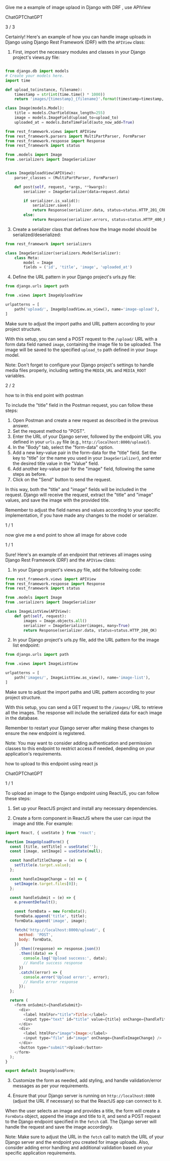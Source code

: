 Give me a example of image uplaod in Django with DRF , use APIView

ChatGPTChatGPT

3 / 3

Certainly! Here's an example of how you can handle image uploads in Django using Django Rest Framework (DRF) with the `APIView` class:

1.  First, import the necessary modules and classes in your Django project's views.py file:

```py

from django.db import models
# Create your models here.
import time

def upload_to(instance, filename):
    timestamp = str(int(time.time() * 1000))
    return 'images/{timestamp}_{filename}'.format(timestamp=timestamp, filename=filename)

class Image(models.Model):
    title = models.CharField(max_length=255)
    image = models.ImageField(upload_to=upload_to)
    uploaded_at = models.DateTimeField(auto_now_add=True)

```



```py
from rest_framework.views import APIView
from rest_framework.parsers import MultiPartParser, FormParser
from rest_framework.response import Response
from rest_framework import status

from .models import Image
from .serializers import ImageSerializer


class ImageUploadView(APIView):
    parser_classes = (MultiPartParser, FormParser)

    def post(self, request, *args, **kwargs):
        serializer = ImageSerializer(data=request.data)

        if serializer.is_valid():
            serializer.save()
            return Response(serializer.data, status=status.HTTP_201_CREATED)
        else:
            return Response(serializer.errors, status=status.HTTP_400_BAD_REQUEST)

```

3.  Create a serializer class that defines how the Image model should be serialized/deserialized:

```py
from rest_framework import serializers

class ImageSerializer(serializers.ModelSerializer):
    class Meta:
        model = Image
        fields = ('id', 'title', 'image', 'uploaded_at')

```

4.  Define the URL pattern in your Django project's urls.py file:

```py
from django.urls import path

from .views import ImageUploadView

urlpatterns = [
    path('upload/', ImageUploadView.as_view(), name='image-upload'),
]

```

Make sure to adjust the import paths and URL pattern according to your project structure.

With this setup, you can send a POST request to the `/upload/` URL with a form data field named `image`, containing the image file to be uploaded. The image will be saved to the specified `upload_to` path defined in your `Image` model.

Note: Don't forget to configure your Django project's settings to handle media files properly, including setting the `MEDIA_URL` and `MEDIA_ROOT` variables.



2 / 2

how to in this end point with postman



To include the "title" field in the Postman request, you can follow these steps:

1.  Open Postman and create a new request as described in the previous answer.
2.  Set the request method to "POST".
3.  Enter the URL of your Django server, followed by the endpoint URL you defined in your `urls.py` file (e.g., `http://localhost:8000/upload/`).
4.  In the "Body" tab, select the "form-data" option.
5.  Add a new key-value pair in the form-data for the "title" field. Set the key to "title" (or the name you used in your `ImageSerializer`), and enter the desired title value in the "Value" field.
6.  Add another key-value pair for the "image" field, following the same steps as before.
7.  Click on the "Send" button to send the request.

In this way, both the "title" and "image" fields will be included in the request. Django will receive the request, extract the "title" and "image" values, and save the image with the provided title.

Remember to adjust the field names and values according to your specific implementation, if you have made any changes to the model or serializer.



1 / 1

now give me a end point to show all image for above code


1 / 1

Sure! Here's an example of an endpoint that retrieves all images using Django Rest Framework (DRF) and the `APIView` class:

1.  In your Django project's views.py file, add the following code:

```py
from rest_framework.views import APIView
from rest_framework.response import Response
from rest_framework import status

from .models import Image
from .serializers import ImageSerializer

class ImageListView(APIView):
    def get(self, request):
        images = Image.objects.all()
        serializer = ImageSerializer(images, many=True)
        return Response(serializer.data, status=status.HTTP_200_OK)

```

2.  In your Django project's urls.py file, add the URL pattern for the image list endpoint:

```py
from django.urls import path

from .views import ImageListView

urlpatterns = [
    path('images/', ImageListView.as_view(), name='image-list'),
]

```

Make sure to adjust the import paths and URL pattern according to your project structure.

With this setup, you can send a GET request to the `/images/` URL to retrieve all the images. The response will include the serialized data for each image in the database.

Remember to restart your Django server after making these changes to ensure the new endpoint is registered.

Note: You may want to consider adding authentication and permission classes to this endpoint to restrict access if needed, depending on your application's requirements.



how to upload to this endpoint using react js

ChatGPTChatGPT

1 / 1

To upload an image to the Django endpoint using ReactJS, you can follow these steps:

1.  Set up your ReactJS project and install any necessary dependencies.
    
2.  Create a form component in ReactJS where the user can input the image and title. For example:
    

```js
import React, { useState } from 'react';

function ImageUploadForm() {
  const [title, setTitle] = useState('');
  const [image, setImage] = useState(null);

  const handleTitleChange = (e) => {
    setTitle(e.target.value);
  };

  const handleImageChange = (e) => {
    setImage(e.target.files[0]);
  };

  const handleSubmit = (e) => {
    e.preventDefault();

    const formData = new FormData();
    formData.append('title', title);
    formData.append('image', image);

    fetch('http://localhost:8000/upload/', {
      method: 'POST',
      body: formData,
    })
      .then((response) => response.json())
      .then((data) => {
        console.log('Upload success:', data);
        // Handle success response
      })
      .catch((error) => {
        console.error('Upload error:', error);
        // Handle error response
      });
  };

  return (
    <form onSubmit={handleSubmit}>
      <div>
        <label htmlFor="title">Title:</label>
        <input type="text" id="title" value={title} onChange={handleTitleChange} />
      </div>
      <div>
        <label htmlFor="image">Image:</label>
        <input type="file" id="image" onChange={handleImageChange} />
      </div>
      <button type="submit">Upload</button>
    </form>
  );
}

export default ImageUploadForm;

```

3.  Customize the form as needed, add styling, and handle validation/error messages as per your requirements.
    
4.  Ensure that your Django server is running on `http://localhost:8000` (adjust the URL if necessary) so that the ReactJS app can connect to it.
    

When the user selects an image and provides a title, the form will create a `FormData` object, append the image and title to it, and send a POST request to the Django endpoint specified in the `fetch` call. The Django server will handle the request and save the image accordingly.

Note: Make sure to adjust the URL in the `fetch` call to match the URL of your Django server and the endpoint you created for image uploads. Also, consider adding error handling and additional validation based on your specific application requirements.
